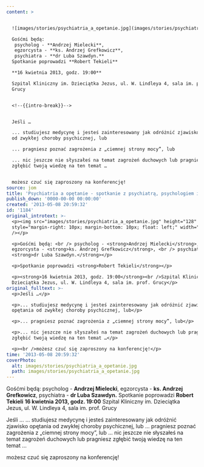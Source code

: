 ```yaml
---
content: >


  ![images/stories/psychiatria_a_opetanie.jpg](images/stories/psychiatria_a_opetanie.jpg)

  Gośćmi będą: 
   psycholog - **Andrzej Mielecki**, 
   egzorcysta - **ks. Andrzej Grefkowicz**, 
   psychiatra - **dr Luba Szawdyn.**
  Spotkanie poprowadzi **Robert Tekieli**

  **16 kwietnia 2013, godz. 19:00**

  Szpital Kliniczny im. Dzieciątka Jezus, ul. W. Lindleya 4, sala im. prof.
  Grucy


  <!--{{intro-break}}-->


  Jeśli …

  ... studiujesz medycynę i jesteś zainteresowany jak odróżnić zjawisko opętania
  od zwykłej choroby psychicznej, lub

  ... pragniesz poznać zagrożenia z „ciemnej strony mocy”, lub

  ... nic jeszcze nie słyszałeś na temat zagrożeń duchowych lub pragniesz
  zgłębić twoją wiedzę na ten temat …


  możesz czuć się zaproszony na konferencję!
source: jom
title: 'Psychiatria a opętanie - spotkanie z psychiatrą, psychologiem i egzorcystą.'
publish_down: '0000-00-00 00:00:00'
created: '2013-05-08 20:59:32'
id: '1184'
original_introtext: >-
  <p><img src="images/stories/psychiatria_a_opetanie.jpg" height="128"
  style="margin-right: 10px; margin-bottom: 10px; float: left;" width="200"
  /></p>

  <p>Gośćmi będą: <br /> psycholog - <strong>Andrzej Mielecki</strong>, <br />
  egzorcysta - <strong>ks. Andrzej Grefkowicz</strong>, <br /> psychiatra -
  <strong>dr Luba Szawdyn.</strong></p>

  <p>Spotkanie poprowadzi <strong>Robert Tekieli</strong></p>

  <p><strong>16 kwietnia 2013, godz. 19:00</strong><br />Szpital Kliniczny im.
  Dzieciątka Jezus, ul. W. Lindleya 4, sala im. prof. Grucy</p>
original_fulltext: >-
  <p>Jeśli …</p>

  <p>... studiujesz medycynę i jesteś zainteresowany jak odróżnić zjawisko
  opętania od zwykłej choroby psychicznej, lub</p>

  <p>... pragniesz poznać zagrożenia z „ciemnej strony mocy”, lub</p>

  <p>... nic jeszcze nie słyszałeś na temat zagrożeń duchowych lub pragniesz
  zgłębić twoją wiedzę na ten temat …</p>

  <p><br />możesz czuć się zaproszony na konferencję!</p>
time: '2013-05-08 20:59:32'
coverPhoto:
  alt: images/stories/psychiatria_a_opetanie.jpg
  path: images/stories/psychiatria_a_opetanie.jpg
---
```

Gośćmi będą: 
 psycholog - **Andrzej Mielecki**, 
 egzorcysta - **ks. Andrzej Grefkowicz**, 
 psychiatra - **dr Luba Szawdyn.**
Spotkanie poprowadzi **Robert Tekieli**
**16 kwietnia 2013, godz. 19:00**
Szpital Kliniczny im. Dzieciątka Jezus, ul. W. Lindleya 4, sala im. prof. Grucy

<!--{{intro-break}}-->

Jeśli …
... studiujesz medycynę i jesteś zainteresowany jak odróżnić zjawisko opętania od zwykłej choroby psychicznej, lub
... pragniesz poznać zagrożenia z „ciemnej strony mocy”, lub
... nic jeszcze nie słyszałeś na temat zagrożeń duchowych lub pragniesz zgłębić twoją wiedzę na ten temat …

możesz czuć się zaproszony na konferencję!


<!--{{json:{"created_date":"2013-05-08 20:59:32","publish_down":"0000-00-00 00:00:00","id":"1184"}}}-->